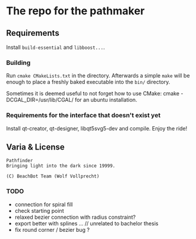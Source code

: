 # The repo for the pathmaker

## Requirements

Install `build-essential` and `libboost...`.


### Building

Run `cmake CMakeLists.txt` in the directory. Afterwards a simple `make` will be enough to place a freshly baked executable into the `bin/` directory.

Sometimes it is deemed useful to not forget how to use CMake: cmake -DCGAL_DIR=/usr/lib/CGAL/ for an ubuntu installation.

### Requirements for the interface that doesn't exist yet
Install qt-creator, qt-designer, libqt5svg5-dev and compile. Enjoy the ride!

## Varia & License

    Pathfinder
    Bringing light into the dark since 19999.

    (C) BeachBot Team (Wolf Vollprecht)


### TODO

- connection for spiral fill
- check starting point
- relaxed bezier connection with radius constraint?
- export better with splines ... // unrelated to bachelor thesis
- fix round corner / bezier bug ? 
